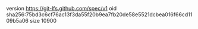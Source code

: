version https://git-lfs.github.com/spec/v1
oid sha256:75bd3c6cf76ac13f3da55f20b9ea7fb20de58e5521dcbea016f66cd1109b5a06
size 10900
